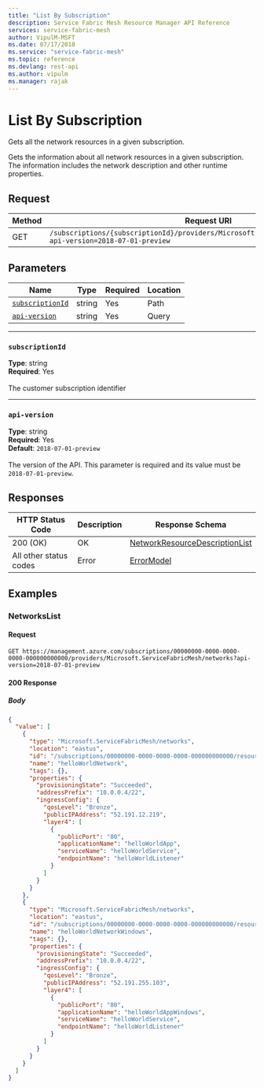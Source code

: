 ```yaml
---
title: "List By Subscription"
description: Service Fabric Mesh Resource Manager API Reference
services: service-fabric-mesh
author: VipulM-MSFT
ms.date: 07/17/2018
ms.service: "service-fabric-mesh"
ms.topic: reference
ms.devlang: rest-api
ms.author: vipulm
ms.manager: rajak
---
```

# List By Subscription
Gets all the network resources in a given subscription.

Gets the information about all network resources in a given subscription. The information includes the network description and other runtime properties.

## Request
| Method | Request URI |
| ------ | ----------- |
| GET | `/subscriptions/{subscriptionId}/providers/Microsoft.ServiceFabricMesh/networks?api-version=2018-07-01-preview` |


## Parameters
| Name | Type | Required | Location |
| --- | --- | --- | --- |
| [`subscriptionId`](#subscriptionid) | string | Yes | Path |
| [`api-version`](#api-version) | string | Yes | Query |

____
### `subscriptionId`
__Type__: string <br/>
__Required__: Yes<br/>
<br/>
The customer subscription identifier

____
### `api-version`
__Type__: string <br/>
__Required__: Yes<br/>
__Default__: `2018-07-01-preview` <br/>
<br/>
The version of the API. This parameter is required and its value must be `2018-07-01-preview`.

## Responses

| HTTP Status Code | Description | Response Schema |
| --- | --- | --- |
| 200 (OK) | OK<br/> | [NetworkResourceDescriptionList](sfmeshrp-model-networkresourcedescriptionlist.md) |
| All other status codes | Error<br/> | [ErrorModel](sfmeshrp-model-errormodel.md) |

## Examples

### NetworksList

#### Request
```
GET https://management.azure.com/subscriptions/00000000-0000-0000-0000-000000000000/providers/Microsoft.ServiceFabricMesh/networks?api-version=2018-07-01-preview
```

#### 200 Response
##### Body
```json
{
  "value": [
    {
      "type": "Microsoft.ServiceFabricMesh/networks",
      "location": "eastus",
      "id": "/subscriptions/00000000-0000-0000-0000-000000000000/resourcegroups/{resourceGroup}/providers/Microsoft.ServiceFabricMesh/networks/helloWorldNetwork",
      "name": "helloWorldNetwork",
      "tags": {},
      "properties": {
        "provisioningState": "Succeeded",
        "addressPrefix": "10.0.0.4/22",
        "ingressConfig": {
          "qosLevel": "Bronze",
          "publicIPAddress": "52.191.12.219",
          "layer4": [
            {
              "publicPort": "80",
              "applicationName": "helloWorldApp",
              "serviceName": "helloWorldService",
              "endpointName": "helloWorldListener"
            }
          ]
        }
      }
    },
    {
      "type": "Microsoft.ServiceFabricMesh/networks",
      "location": "eastus",
      "id": "/subscriptions/00000000-0000-0000-0000-000000000000/resourcegroups/{resourceGroup}/providers/Microsoft.ServiceFabricMesh/networks/helloWorldNetworkWindows",
      "name": "helloWorldNetworkWindows",
      "tags": {},
      "properties": {
        "provisioningState": "Succeeded",
        "addressPrefix": "10.0.0.4/22",
        "ingressConfig": {
          "qosLevel": "Bronze",
          "publicIPAddress": "52.191.255.103",
          "layer4": [
            {
              "publicPort": "80",
              "applicationName": "helloWorldAppWindows",
              "serviceName": "helloWorldService",
              "endpointName": "helloWorldListener"
            }
          ]
        }
      }
    }
  ]
}
```

